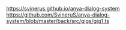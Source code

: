 https://svinerus.github.io/anya-dialog-system
https://github.com/SvineruS/anya-dialog-system/blob/master/back/src/gigs/gig1.ts
